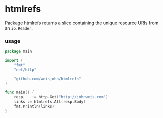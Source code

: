 # htmlrefs

Package htmlrefs returns a slice containing the unique resource URIs from an `io.Reader`.

### usage

```go
package main

import (
    "fmt"
    "net/http"

    "github.com/weisjohn/htmlrefs"
)

func main() {
    resp, _ := http.Get("http://johnweis.com")
    links := htmlrefs.All(resp.Body)
    fmt.Println(links)
}
```